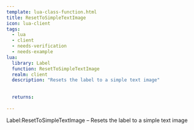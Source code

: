 ```yaml
---
template: lua-class-function.html
title: ResetToSimpleTextImage
icon: lua-client
tags:
  - lua
  - client
  - needs-verification
  - needs-example
lua:
  library: Label
  function: ResetToSimpleTextImage
  realm: client
  description: "Resets the label to a simple text image"
  
  
  returns:
    
---
```


<div class="lua__search__keywords">
Label:ResetToSimpleTextImage &#x2013; Resets the label to a simple text image
</div>
